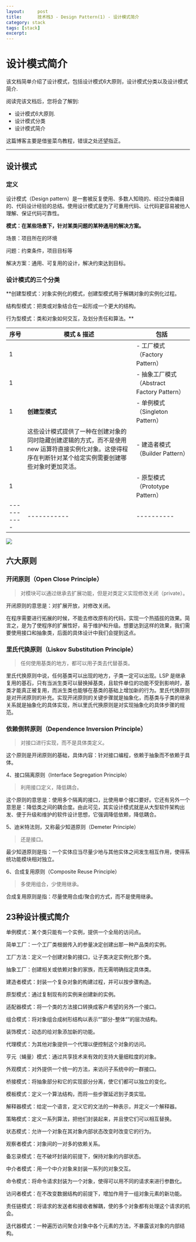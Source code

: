 ```yaml
---
layout:     post
title:      技术栈3 - Design Pattern(1) - 设计模式简介
category: stack
tags: [stack]
excerpt: 
---
```


设计模式简介
=============

该文档简单介绍了设计模式，包括设计模式6大原则，设计模式分类以及设计模式简介.

阅读完该文档后，您将会了解到:

* 设计模式6大原则.
* 设计模式分类
* 设计模式简介

这篇博客主要是借鉴菜鸟教程，错误之处还望指正。

--------------------------------------------------------------------------------

设计模式
----------

### 定义

设计模式（Design pattern）是一套被反复使用、多数人知晓的、经过分类编目的、代码设计经验的总结。使用设计模式是为了可重用代码、让代码更容易被他人理解、保证代码可靠性。

**模式：在某些场景下，针对某类问题的某种通用的解决方案。**

场景：项目所在的环境

问题：约束条件，项目目标等

解决方案：通用、可复用的设计，解决约束达到目标。

### 设计模式的三个分类

**创建型模式：对象实例化的模式，创建型模式用于解耦对象的实例化过程。

结构型模式：把类或对象结合在一起形成一个更大的结构。

行为型模式：类和对象如何交互，及划分责任和算法。**

| 序号 | 模式 & 描述 | 包括 |
| ---------- | ----------- | ---------- |
|  1         | | - 工厂模式（Factory Pattern）         |
|  1         | | - 抽象工厂模式（Abstract Factory Pattern）|
|  1         | **创建型模式**| - 单例模式（Singleton Pattern）         |
|  1         | 这些设计模式提供了一种在创建对象的同时隐藏创建逻辑的方式，而不是使用 new 运算符直接实例化对象。这使得程序在判断针对某个给定实例需要创建哪些对象时更加灵活。| - 建造者模式（Builder Pattern）          |
|  1         | | - 原型模式（Prototype Pattern）         |
| ---------- | ----------- | ---------- |

![](https://hunzino1.github.io/assets/images/2019/design_pattern/kind_of_pattern.png)

六大原则
----------

### 开闭原则（Open Close Principle）

> 对模块可以通过继承去扩展功能，但是对类定义实现修改关闭（private）。

开闭原则的意思是：对扩展开放，对修改关闭。

在程序需要进行拓展的时候，不能去修改原有的代码，实现一个热插拔的效果。简言之，是为了使程序的扩展性好，易于维护和升级。想要达到这样的效果，我们需要使用接口和抽象类，后面的具体设计中我们会提到这点。

### 里氏代换原则（Liskov Substitution Principle）

> 任何使用基类的地方，都可以用子类去代替基类。

里氏代换原则中说，任何基类可以出现的地方，子类一定可以出现。LSP 是继承复用的基石，只有当派生类可以替换掉基类，且软件单位的功能不受到影响时，基类才能真正被复用，而派生类也能够在基类的基础上增加新的行为。里氏代换原则是对开闭原则的补充。实现开闭原则的关键步骤就是抽象化，而基类与子类的继承关系就是抽象化的具体实现，所以里氏代换原则是对实现抽象化的具体步骤的规范。

### 依赖倒转原则（Dependence Inversion Principle）

> 对接口进行实现，而不是具体类定义。

这个原则是开闭原则的基础，具体内容：针对接口编程，依赖于抽象而不依赖于具体。

4、接口隔离原则（Interface Segregation Principle）

> 利用接口定义，降低耦合。

这个原则的意思是：使用多个隔离的接口，比使用单个接口要好。它还有另外一个意思是：降低类之间的耦合度。由此可见，其实设计模式就是从大型软件架构出发、便于升级和维护的软件设计思想，它强调降低依赖，降低耦合。

5、迪米特法则，又称最少知道原则（Demeter Principle）

> 还是接口。

最少知道原则是指：一个实体应当尽量少地与其他实体之间发生相互作用，使得系统功能模块相对独立。

6、合成复用原则（Composite Reuse Principle）

> 多使用组合，少使用继承。

合成复用原则是指：尽量使用合成/聚合的方式，而不是使用继承。

23种设计模式简介
---------------------

单例模式：某个类只能有一个实例，提供一个全局的访问点。

简单工厂：一个工厂类根据传入的参量决定创建出那一种产品类的实例。

工厂方法：定义一个创建对象的接口，让子类决定实例化那个类。

抽象工厂：创建相关或依赖对象的家族，而无需明确指定具体类。

建造者模式：封装一个复杂对象的构建过程，并可以按步骤构造。

原型模式：通过复制现有的实例来创建新的实例。



适配器模式：将一个类的方法接口转换成客户希望的另外一个接口。

组合模式：将对象组合成树形结构以表示“”部分-整体“”的层次结构。

装饰模式：动态的给对象添加新的功能。

代理模式：为其他对象提供一个代理以便控制这个对象的访问。

亨元（蝇量）模式：通过共享技术来有效的支持大量细粒度的对象。

外观模式：对外提供一个统一的方法，来访问子系统中的一群接口。

桥接模式：将抽象部分和它的实现部分分离，使它们都可以独立的变化。



模板模式：定义一个算法结构，而将一些步骤延迟到子类实现。

解释器模式：给定一个语言，定义它的文法的一种表示，并定义一个解释器。

策略模式：定义一系列算法，把他们封装起来，并且使它们可以相互替换。

状态模式：允许一个对象在其对象内部状态改变时改变它的行为。

观察者模式：对象间的一对多的依赖关系。

备忘录模式：在不破坏封装的前提下，保持对象的内部状态。

中介者模式：用一个中介对象来封装一系列的对象交互。

命令模式：将命令请求封装为一个对象，使得可以用不同的请求来进行参数化。

访问者模式：在不改变数据结构的前提下，增加作用于一组对象元素的新功能。

责任链模式：将请求的发送者和接收者解耦，使的多个对象都有处理这个请求的机会。

迭代器模式：一种遍历访问聚合对象中各个元素的方法，不暴露该对象的内部结构。
